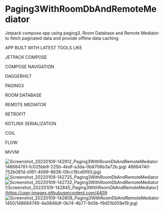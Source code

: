 # Paging3WithRoomDbAndRemoteMediator
Jetpack compose app using paging3, Room Database and Remote Mediator to fetch paginated data and provide offline data caching

APP BUILT WITH LATEST TOOLS LIKE

JETPACK COMPOSE

COMPOSE NAVIGATION

DAGGERHILT

PAGING3 

ROOM DATABASE

REMOTE MEDIATOR

RETROFIT

KOTLINX SERIALIZATION

COIL

FLOW

MVVM




![Screenshot_20220109-142912_Paging3WithRoomDbAndRemoteMediator](https://user-images.githubusercontent.com/44091450/148684764-b0d6e8a1-5519-440e-ab2c-ea841ada72d0.jpg)
148684761-fc025bb8-225b-4bdf-a3da-0b8706b3a72b.jpg)
48684740-752b081d-d161-4099-8636-09cc19cd0f93.jpg)
![Screenshot_20220109-142725_Paging3WithRoomDbAndRemoteMediator](https://user-images.githubusercontent.com/44091450/148684742-db974bf4-d249-4849-960b-f22c37124b52.jpg)
![Screenshot_20220109-142732_Paging3WithRoomDbAndRemoteMediator](https://user-images.githubusercontent.com/44091450/148684745-91f13443-6d99-4a98-acf5-e8ad4cf01de5.jpg)
![Screenshot_20220109-142845_Paging3WithRoomDbAndRemoteMediator](https://user-images.githubusercontent.com/4409
![Screenshot_20220109-142808_Paging3WithRoomDbAndRemoteMediator](https://user-images.githubusercontent.com/44091450/148684755-bbd167a9-3cdb-4eac-8683-ca20c0e82206.jpg)
1450/148684749-4a0846df-0b74-4b77-9d3b-f9d51b059e19.jpg)

